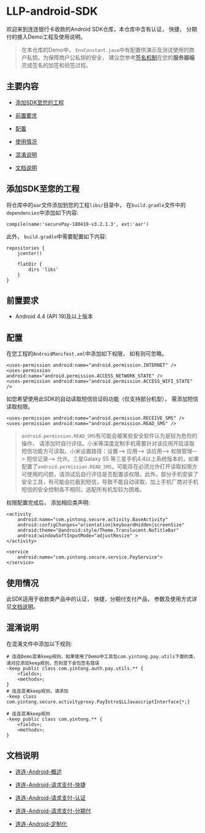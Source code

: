 # LLP-android-SDK

欢迎来到连连银行卡收款的Android SDK仓库，本仓库中含有认证， 快捷， 分期付的接入Demo工程及使用说明。

> 在本仓库的Demo中， ```EnvConstant.java```中有配置供演示及测试使用的商户私钥。为保障商户公私钥的安全， 建议您参考[签名机制](https://zealous-kare-7abde4.netlify.com/docs/development/signature-overview)在您的**服务器端**完成签名的加签和验签过程。

## 主要内容

* [添加SDK至您的工程](#添加SDK至您的工程)

* [前置要求](#前置要求)

* [配置](#配置)

* [使用情况](#使用情况)

* [混淆说明](#混淆说明)

* [文档说明](#文档说明)

## 添加SDK至您的工程

将仓库中的```aar```文件添加到您的工程```libs/```目录中， 在```build.gradle```文件中的```dependencies```中添加如下内容:

```
compile(name:'securePay-180419-v3.2.1.3', ext:'aar')
```

此外， ```build.gradle```中需要配置如下内容:

```
repositories {
    jcenter()

    flatDir {
        dirs 'libs'
    }
}
```

## 前置要求

* Android 4.4 (API 19)及以上版本

## 配置

在您工程的```AndroidManifest.xml```中添加如下权限， 如有则可忽略。

```
<uses-permission android:name="android.permission.INTERNET" />
<uses-permission android:name="android.permission.ACCESS_NETWORK_STATE" />
<uses-permission android:name="android.permission.ACCESS_WIFI_STATE" />
```

如您希望使用此SDK的自动读取短信验证码功能（仅支持部分机型）， 需添加短信读取权限。

```
<uses-permission android:name="android.permission.RECEIVE_SMS" />
<uses-permission android:name="android.permission.READ_SMS" />
```

> ```android.permission.READ_SMS```有可能会被某些安全软件认为是较为危险的操作， 请添加时自行评估。小米等深度定制手机需要针对该应用开启读取短信功能方可读取。小米设置路径：设置--> 应用--> 该应用--> 权限管理--> 短信记录--> 允许。三星Galaxy S5 等三星手机4.4以上系统版本的，如果配置了```android.permission.READ_SMS```，可能存在必须允许打开读取权限方可使用的问题，请测试后自行评估是否配置该权限。此外，部分手机安装了安全工具，有可能会拦截到短信，导致不能自动读取，加上手机厂商对手机短信的安全控制各不相同，适配所有机型较为困难。

权限配置完成后， 添加相应类声明:

```
<activity
    android:name="com.yintong.secure.activity.BaseActivity"
    android:configChanges="orientation|keyboardHidden|screenSize"
    android:theme="@android:style/Theme.Translucent.NoTitleBar"
    android:windowSoftInputMode="adjustResize" >
</activity>

<service
    android:name="com.yintong.secure.service.PayService">
</service>
```

## 使用情况

此SDK适用于收款类产品中的认证， 快捷，分期付支付产品， 参数及使用方式详见[文档说明](#文档说明)。

## 混淆说明

在混淆文件中添加以下规则:

```
# 连连Demo混淆keep规则，如果使用了Demo中工具包com.yintong.pay.utils下面的类，请对应添加keep规则，否则混下会包签名错误
-keep public class com.yintong.auth.pay.utils.** {
    <fields>;
    <methods>;
}
# 连连混淆keep规则，请添加
-keep class com.yintong.secure.activityproxy.PayIntro$LLJavascriptInterface{*;}

# 连连混淆keep规则
-keep public class com.yintong.** {
    <fields>;
    <methods>;
}
```


## 文档说明

* [连连-Android-概述]()

* [连连-Android-请求支付-快捷]()

* [连连-Android-请求支付-认证]()

* [连连-Android-请求支付-分期付]()

* [连连-Android-定制化]()